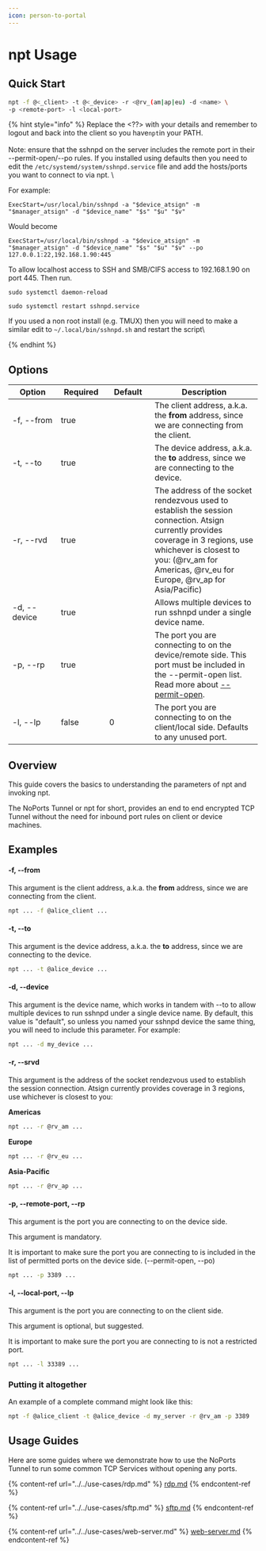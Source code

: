 ```yaml
---
icon: person-to-portal
---
```


# npt Usage

## Quick Start

```bash
npt -f @<_client> -t @<_device> -r <@rv_(am|ap|eu) -d <name> \
-p <remote-port> -l <local-port>
```

{% hint style="info" %}
Replace the \<??> with your details and remember to logout and back into the client so you have`npt`in your PATH.\
\
Note: ensure that the sshnpd on the server includes the remote port in their --permit-open/--po rules. If you installed using defaults then you need to edit the `/etc/systemd/system/sshnpd.service` file and add the hosts/ports you want to connect to via npt.  \


For example:

`ExecStart=/usr/local/bin/sshnpd -a "$device_atsign" -m "$manager_atsign" -d "$device_name" "$s" "$u" "$v"`



Would become&#x20;

`ExecStart=/usr/local/bin/sshnpd -a "$device_atsign" -m "$manager_atsign" -d "$device_name" "$s" "$u" "$v" --po 127.0.0.1:22,192.168.1.90:445`



To allow localhost access to SSH and SMB/CIFS access to 192.168.1.90 on port 445. Then run.

`sudo systemctl daemon-reload`

`sudo systemctl restart sshnpd.service`



If you used a non root install (e.g. TMUX) then you will need to make a similar edit to `~/.local/bin/sshnpd.sh` and restart the script\

{% endhint %}



## Options

<table><thead><tr><th width="142">Option</th><th width="105" data-type="checkbox">Required</th><th width="113">Default</th><th width="382">Description</th></tr></thead><tbody><tr><td>-f, --from</td><td>true</td><td></td><td>The client address, a.k.a. the <strong>from</strong> address, since we are connecting from the client. </td></tr><tr><td>-t, --to </td><td>true</td><td></td><td>The device address, a.k.a. the <strong>to</strong> address, since we are connecting to the device. </td></tr><tr><td>-r, --rvd</td><td>true</td><td></td><td>The address of the socket rendezvous used to establish the session connection. Atsign currently provides coverage in 3 regions, use whichever is closest to you: (@rv_am for Americas, @rv_eu for Europe, @rv_ap for Asia/Pacific)</td></tr><tr><td>-d, --device</td><td>true</td><td></td><td>Allows multiple devices to run sshnpd under a single device name. </td></tr><tr><td>-p,  --rp</td><td>true</td><td></td><td>The port you are connecting to on the device/remote side. This port must be included in the --permit-open list. Read more about         <a href="./#p-remote-port-rp">--permit-open</a>.</td></tr><tr><td>-l, --lp</td><td>false</td><td>0</td><td>The port you are connecting to on the client/local side. Defaults to any unused port.</td></tr></tbody></table>

## Overview

This guide covers the basics to understanding the parameters of npt and invoking npt.

The NoPorts Tunnel or npt for short, provides an end to end encrypted TCP Tunnel without the need for inbound port rules on client or device machines. &#x20;

## Examples

#### -f, --from

This argument is the client address, a.k.a. the **from** address, since we are connecting from the client.&#x20;

```bash
npt ... -f @alice_client ...
```

#### -t, --to

This argument is the device address, a.k.a. the **to** address, since we are connecting to the device.&#x20;

```bash
npt ... -t @alice_device ...
```

#### -d, --device

This argument is the device name, which works in tandem with --to to allow multiple devices to run sshnpd under a single device name. By default, this value is "default", so unless you named your sshnpd device the same thing, you will need to include this parameter. For example:

```bash
npt ... -d my_device ...
```

#### -r, --srvd

This argument is the address of the socket rendezvous used to establish the session connection. Atsign currently provides coverage in 3 regions, use whichever is closest to you:

**Americas**

```bash
npt ... -r @rv_am ...
```

**Europe**

```bash
npt ... -r @rv_eu ...
```

**Asia-Pacific**

```bash
npt ... -r @rv_ap ...
```

#### -p, --remote-port, --rp

This argument is the port you are connecting to on the device side.&#x20;

This argument is mandatory.

It is important to make sure the port you are connecting to is included in the list of permitted ports on the device side. (--permit-open, --po)&#x20;

```bash
npt ... -p 3389 ...
```

#### -l, --local-port, --lp&#x20;

This argument is the port you are connecting to on the client side.

This argument is optional, but suggested.

&#x20;It is important to make sure the port you are connecting to is not a restricted port.&#x20;

```bash
npt ... -l 33389 ...
```

### Putting it altogether

An example of a complete command might look like this:

```bash
npt -f @alice_client -t @alice_device -d my_server -r @rv_am -p 3389
```

## Usage Guides

Here are some guides where we demonstrate how to use the NoPorts Tunnel to run some common TCP Services without opening any ports.

{% content-ref url="../../use-cases/rdp.md" %}
[rdp.md](../../use-cases/rdp.md)
{% endcontent-ref %}

{% content-ref url="../../use-cases/sftp.md" %}
[sftp.md](../../use-cases/sftp.md)
{% endcontent-ref %}

{% content-ref url="../../use-cases/web-server.md" %}
[web-server.md](../../use-cases/web-server.md)
{% endcontent-ref %}
